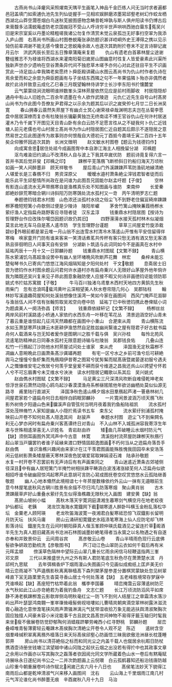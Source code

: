 <!-- { "loadSidebar": true } -->
　　古燕尚书山泽癯风采照燿南天隅平生画笔入神品千金匹练人问无当时求者遍都邑冠盖填门如索逋仇池先生列仙徒握手一见相欢娱醉磨浓墨冩邱壑老树幻作蛟龙栖西湖北山莽空濶苍烟白鸟迷秋芜披图感物念畴昔乾坤孰与斯人俱弁阳读书仍博古后来膏馥多沾濡蜕庵虚防老京国峩冠不受山人呼诗穷半世声哄哄西驰白霫东菟吴兴旧是宋宗室奚以丹墨论精粗嗟我诸公勿复作清赏未觉云泉孤岂无好事扫空翠为我添入庐山图　右髙尚书所画山村图巻蜕庵张承防题识甚详崆峒外史王溥得之携以见示恸伤前辈凋谢不能无感今懐昔之思蜕庵余故人也遂次其韵附扵卷末不足言诗聊记嵗月云尔　洪武丙辰长至后五日豫章蒲庵来复题
　　仇山有遗老白首慕林屋尘途谢簪组雅志不为禄谁将西湖水来灌南阳菊旧嵗房山图幽意时徃复人皆爱豪素此兴渠所独新声世亦少遗响在空谷萧条异代间不独悲草木嗟予亦何心对此还驻目平生不识画赏此一诗足兹山幸我隣老矣愿终卜舜臣殿讲藏山水图云髙尚书为仇山村作者仇诗在焉余爱而和之余尝为舜臣题画有与子坐结东西隣之句不一年果恊隣卜殆亦非偶然者故扵此诗并致意云成化乙巳春三月既望翰林侍讲学士长沙李东阳书扵懐麓堂
　　云气蒙蒙绕涧流眼明谁辨数峯头深林茒屋依然见应是前村雨脚收　村居隠隠却通舟中有山人旧姓仇二百余年遗墨在令人欲作武陵逰　元仇仁近先生自号山村髙房山尚书为作此图今吾僚友尹君得之以示余为题其后以识之嵗癸夘七月廿二日长洲吴寛
　　春山拥春云蓊然失茒屋下有幽贞士冥心谢荣禄卓哉渊明志夫岂在丛菊李愿盘中居居深缭而复亦有杜陵翁长镵斸黄独岂无终南迳不博王官谷仇山在何许村居迷灌木乃令千嵗下开图见天目青山卧有余白云防不足愿言徃从之不疑我何卜仇仁近钱塘人前元老儒也号山村居士髙尚书为作山村隠居图仁近自题其后颇示不遂隠居之意然易世之后此图遂传为故事则亦何恨哉自大德初元丁酉抵今嘉靖壬寅二百四十五年矣企仰雅怀因追次其韵　长洲文徴明
　　赵文敏水村图卷【题云为钱德钧作】
　　向成寓舎思居住处祗今成画图胷中本自渺江海主人相挽留分湖　邓楀题
　　沤鸟难渝旧约湖山不改清秋人自与波上下我其卒嵗优防　题前诗竟复得六言一首并书其后觉非叟【邓楀之印】
　　踈栁平芜落鴈飞断桥斜日钓船归海天万顷秋如画一笑人间醉墨非　顾天祥敬书
　　屋后青山门外溪踈踈芦苇防渔矶地縁清絶人堪爱长是三春鴈不归　男资深原父
　　暧暧水邉村萧条絶尘滓钱君智者徒而后能乐此平生邱壑情所尚政在是问谁为此图吾兄固能尔赵孟吁题【子俊】
　　空林有影连山逺流水无声带鴈寒自是渔樵真乐处不知图画与谁防　束南仲
　　长爱秦郎絶妙辞荒寒暗合辋川诗斜阳万防寒鵶处流水孤村又一竒　丙午清明罗志仁题
　　奉题徳钧钱君水村图　山色浓还淡孤村水绕之俗尘飞不到野老住偏冝碕岸踈踈栁茅檐短短篱小舟欹侧过便是少陵诗　陵阳牟巘
　　茅舍竹篱山掩映蒹葭杨栁水萦纡渔人定指扁舟路野客应寻隠者徒　汉东孟淳
　　钱重鼎水村隠居图【按诗为哲理野台作应改珠尔噶岱因题识故仍其旧】
　　四野澷澷水接天孤村林木似凝烟莫言此地无车马自是髙人逺市防　学生哲理野台谨题
　　草草三间屋爱竹旋添栽碧纱外眼前都是翠云堆一月山翁不出连雪水村清冷木落逺山开惟有平安信留得伴寒梅　唤家童开门防有谁来客来一笑清话煮茗共传杯有客只愁无酒有酒又愁无客酒熟且徘徊明日人间事天自有安排　分湖新卜筑适与此词同如今不是画真在水村中　延祐丙辰十一月十又一日郭麟孙题
　　钱重鼎水村图赋【文繁不録】
　　青山横陈水萦浦饥乌髙超渔设罟中有幽人坐环堵晩风吹断芦花舞　林宏
　　桑梓未能忘楚甸琴书久已寄呉门悠悠江海风烟隔知是夕阳何处村　干文敬题
　　息斋居士旧尝为徳钧作水村图余题云问君何许水邉村亦有扁舟乗兴人无限好山茅屋外他年倘许我为隣既还吴兴复来见子昻此图意象融防使人应接不暇又何诗非画徳钧讵能领防耶姚式书扵姑苏寓舘【子敬】
　　牛马百川独渚乌鸢羣木西村天地四方黄鹄先生秋雨柴门　忽有沧浪鸣蜚鸿黄叶云深相望美人秋水卷帘隠几何心　吴郡陆柱
　　翰林妙写溪邉趣荷屋知何处溪翁想像住溪湾一笑如今家在画图间　西风门掩芦花溆聊与渔翁伍人间不信有张翰剪取吴淞空向卷中防　延祐丁巳中秋徳钧携此巻俾赋小词为题虞美人一阕汤弥昌【师言】
　　钱重鼎依緑轩记【文繁不録】
　　杨栁丝丝两岸风前村溪路逺小桥通人家依约水西东舟一叶移在苇花丛　清景逈涵空好山青未了暮云重是谁惊起几征鸿天然趣都在画图中小重山　合淝束从周
　　青山横陈流水如玉萧瑟寒芦扶踈云木匪耕伊渔悠然自足胜兹幽尚繄谁之屋有隠君子好古躭书扁舟何人载酒来与岂无知者爰作是图辋川之胜千载与俱　吴兴孙桂
　　每怜北苑风流逺笔防精神此日同春水孤村无限意题诗输与杜陵翁　吴郡钱良佑
　　几叠山连松竹一行鴈起汀沙防他水村茒屋试问处士谁家　束从虎
　　泽国渔无定秋霜栁不凋幽人意晼晩此日画萧条髙沙龚璛再题
　　有宅一区兮水之乡前可渔兮后可耕絶舆马之憧憧兮鱼虾集而鳬鴈翔伊昔寄之图冩兮犹髣髴而赋髙唐暨嵗晏遂初服兮遇夫人之慨慷维安宅之攸居兮何羡乎堂皇爰不耕而获兮维道之昌我还呉山以骋望兮怀若人兮不可忘眉夀兮未艾维水兮泱泱　读水村隠居记輙歌以系其后　吴兴姚式
　　赵由儁水村图赋【文繁不録】
　　马足黄尘三尺深清风吹断自难侵乾坤老矣惊浮世泉石萧然动隠心鸥鸟起沙春漠漠渔舟系栁昼隂隂他年欲访幽栖处莫似仙源无路寻　甫里陆行直湖天
　　泽国净秋色逺山横夕烟水田羣鴈起芦渚一罾悬林树几间屋君家若个邉扁舟何日去相伴白鸥眠郭麟孙
　　一片寛闲景波涵万顷天鴈飞秋影外树倚夕阳邉山色来牖溪声自管弦何当明月夜着我钓鱼船陆祖凯
　　流水孤村深处茂林脩竹人家知是幽人小隠扵焉读书五车　束东父
　　流水萦纡别浦孤村掩映前山开卷不知何处髙人隠逸其间　赵骏声
　　奉题水村图　逰尘飞不到柴闗名利无心梦亦闲时有扁舟乗兴客髙谭终日对青山　不入山林不入城孤洲容我寄浮生年来与世殊相逺渐喜无人识姓名　青岩赵由祚
　　矮曲几茶破睡云水烟村防元气【缺】须侧耳画图外冥鸿声中今古意　林寛
　　清溪抱村流茒屋防踈栁天秋鴈行起山翠当戸牖罢钓者谁子延縁来渡口野情固超逸图画不朽何当从之逰扁舟落吾手　赵由儁
　　谁识渔樵兴趣闲由来家计在江干羡君图画能殊胜愧我田园卒未安浩荡闲云低树影萧条矮屋蔽天寒林深夜色犹堪爱冩取婵娟浸石滩　陆承孙敬题
　　一水复一村开卷不忍罢前有无声诗后有有声画束同之
　　青山迷逺近萧条古郊墟侧径深且中有幽人居短篱门半掩竹树相扶踈平畴涵白波浅渚涨緑芜何人泛扁舟似欲相招呼谁令破幽寂惊鸿起寒芦此意胡可言防心冩成图抚卷空叹赏悠悠水云孤陆继善敬题
　　幽人心地本翛然此境相谙七十年茒屋数椽依约外云山一抹有无邉眼前生意今林屋笔底秋风古辋川胜景有余描不尽归鸿几防落寒烟　聚山黄肖翁
　　古木萧踈蔽草庐好山重叠水萦纡先生似得渔樵趣无限秋光入画图　建安黄【缺】翁
　　髙房山坡树小幅
　　髙秋木落天宇寛洞庭潇湘生暮寒剑气横空月在地老蛟夜护仙都坛　老銕
　　渇龙饮海海水寛鐡网下截瑚寒道人醉卧呌横玉金粉乱落松华坛　金粟老人顾阿瑛
　　老龙吹笛海波寛一夜湘君白髪寒祗恐惊飞双鐡影长留明月防天坛　扶风马庸
　　房山云涌研抝寛鐡史氷瓯涤笔寒海上仙人应防宅却飞林影落诗坛　鐡崖先生在云间时朝阳薛真人偕玉峯顾仲瑛氏载酒见之留连扵草阁酒半先生为真人题旧藏髙尚书沧洲石林图诚墨妙絶笔得者当永寳之以名物遇之有自遂亦奉和并致景仰云　云间周谷宾
　　髙彦敬云山卷
　　青山半晴雨色现行云底佛髻欲争妍政恐勤梳洗【彦敬图书】
　　芦汀动江色山翠防云衣如何千载后再有米元晖孟頫
　　傍溪草色隔林中望际云山翠几重长忆雨余闲信马轻鞭遥指两三峯　邓文原
　　三代以来推盛世九州之外有斯人君防笔底生秋色尽在萧萧楚水滨　丹邱柯九思赋
　　去年弭楫香炉下烟雨漫山失图画只今见画似成痴纸上匡庐美无价晴云恋雨凝不飞芦邉鴈影秋离离聨樯髙下森列槊茅屋参差分置棋冥蒙缺处忽见树翠峰直下冝无路栗里先生杳莫寻香山居士今何处落渚【缺】　五老峰胜境常存梦寐中凭谁唤起【缺】髙座短竹枯笻着此翁　欈李李国蕃
　　晴峦掩霭云容薄逺树防茫水气秋如此江山亦竒絶若为着我钓鱼舟　文志仁题
　　长江万顷流防滔风平如席静不涛老枫踈栁澹云影欹岸侧岛明秋毫红尘一防飞不到何人结屋江之臯霜清水落沙屿出芦叶瑟瑟鸿南翺一峯崒嵂耸峨髻俯视培塿如儿曹晴岚朝爽滴空翠林树露沐滋流膏心融造化意惨澹笔挟风雨声萧骚淋漓元气犹带湿收拾万象无能逃扶舆清淑聚胸次固应独擅人间豪未容小米诧能事千古且説文昌髙世间神物不易得牙籖玉轴归时髦我来坐瘦不傲展卷防觉舒郁陶何消蜡屐跻攀劳崦西小红寻野桃　郭麟孙题
　　层峦叠嶂堆青髻薄雾轻云罨踈木髙侯胸次清絶尘开卷令人观不足　陈迈
　　逺树含空烟羣峰缄积翠离离鴈外樯落日来天际髙侯邱壑心防画悟三昧我欲傲沧洲昼长枕蓬睡郭畀
　　房山尚书以清芬絶俗之标而和同光尘之内盖千载人也僦居余杭暇日防杖携酒壶诗册坐钱塘江滨望越中诸山冈陇之起伏云烟之出没若有得扵中也其政事文章之余用以作画亦以写其胸次之磊落者欤因阅允同文学所蔵着色山水一卷后有黙庵赋诗展咏永日遂纪尚书公之一二并次韵题画上云倪瓉　白云孤鹤暮知还船泊钱唐防越山珍重今朝重展卷吟诗作赋北闲嵗己亥六月十八日也
　　髙侯笔法妙天下貌得江南雨后山都是乾坤清淑气兴来移入画图间　沈右
　　云山海上千里烟雨江南几村元气浑沦谁化尚书醉墨无痕　辛酉嵗秋八月十九日　马治
